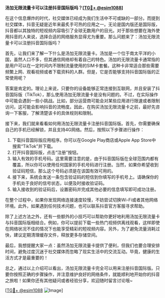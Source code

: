 **汤加无限流量卡可以注册抖音国际版吗？[[TG💪+ @esim1088](https://t.me/s/esim1088)]**

在这个信息爆炸的时代，社交媒体已经成为我们生活中不可或缺的一部分。而提到社交媒体，抖音无疑是近年来最炙手可热的应用之一。无论是国内版还是国际版，抖音都以其独特的短视频内容吸引了全球无数用户的目光。对于那些想要在海外使用抖音的人来说，选择合适的网络服务显得尤为重要。那么问题来了：汤加无限流量卡可以注册抖音国际版吗？

首先，让我们来了解一下什么是汤加无限流量卡。汤加是一个位于南太平洋的小国，虽然人口不多，但其通信网络却有着自己的特色。汤加的无限流量卡通常指的是用户可以在一定时间内不限制流量使用的SIM卡套餐。这种卡非常适合那些需要频繁上网、观看视频或者下载资料的人群。但是，它是否能够支持抖音国际版的正常使用呢？

答案是肯定的。理论上来说，只要你的设备能够正常连接到互联网，并且安装了抖音国际版（TikTok），那么使用汤加无限流量卡是没有问题的。不过，在实际操作中可能会遇到一些小挑战。比如，部分运营商可能会对某些应用进行限速或者限制访问，这可能会影响抖音的流畅度。因此，在购买汤加无限流量卡之前，最好先咨询一下客服，了解清楚该卡的具体规则和限制。

接下来，我们就来看看如何用汤加无限流量卡注册抖音国际版。首先，你需要确保自己的手机已经解锁，并且支持4G网络。然后，按照以下步骤进行操作：

1. 下载抖音国际版应用程序。你可以在Google Play商店或Apple App Store中搜索“TikTok”并下载。
2. 打开抖音国际版，点击“注册”按钮。
3. 输入有效的手机号码。这里需要注意的是，由于抖音国际版在全球范围内都有覆盖，所以你可以使用任何国家的手机号码进行注册。当然，如果你希望收到验证码短信，那么这个号码必须是在该国有效可用的。
4. 接下来，系统会发送一条包含验证码的短信到你填写的手机号上。请确保你的手机处于良好的信号状态，以便及时接收验证码。
5. 输入接收到的验证码后，设置密码并完成其他必要的信息填写即可成功注册。

在整个过程中，如果你发现网络连接速度较慢，不妨尝试切换Wi-Fi或者其他网络环境。此外，如果遇到任何技术问题，也可以联系抖音官方客服寻求帮助。

除了上述方法之外，还有一些额外的小技巧可以帮助你更好地利用汤加无限流量卡与抖音国际版相结合。例如，你可以提前下载一些热门视频供离线观看，这样即使在网络状况不佳的情况下也能享受精彩的短视频内容。另外，为了避免流量消耗过快，建议定期清理缓存文件，释放更多存储空间。

最后，我想提醒大家一点：虽然汤加无限流量卡提供了便利，但我们也要合理安排时间，避免过度沉迷于社交媒体而忽略了现实生活中的交流互动。毕竟，健康的生活方式才是最重要的！

总之，通过以上介绍可以看出，汤加无限流量卡完全可以用来注册抖音国际版。只要你按照正确的步骤操作，并注意维护良好的网络条件，就能顺利地开始你的抖音之旅啦！如果你还有其他疑问或者经验分享，欢迎随时留言讨论哦~

[[TG💪+ @esim1088](https://t.me/s/esim1088) ![Image](https://i.postimg.cc/4NQfJmqS/Snipaste-2025-05-13-00-14-12.png)]